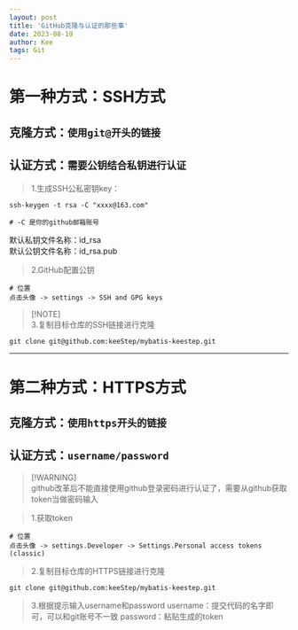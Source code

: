 ```yaml
---
layout: post
title: 'GitHub克隆与认证的那些事'
date: 2023-08-19
author: Kee
tags: Git
---
```


# 第一种方式：SSH方式
## 克隆方式：`使用git@开头的链接`
## 认证方式：`需要公钥结合私钥进行认证`

> 1.生成SSH公私密钥key：
``` shell
ssh-keygen -t rsa -C "xxxx@163.com"

# -C 是你的github邮箱账号
```
 默认私钥文件名称：id_rsa </br>
 默认公钥文件名称：id_rsa.pub

> 2.GitHub配置公钥
``` shell
# 位置
点击头像 -> settings -> SSH and GPG keys
```
> [!NOTE]\
> 3.复制目标仓库的SSH链接进行克隆
``` shell
git clone git@github.com:keeStep/mybatis-keestep.git
```
---

# 第二种方式：HTTPS方式
## 克隆方式：`使用https开头的链接`
## 认证方式：`username/password`

> [!WARNING]\
> github改革后不能直接使用github登录密码进行认证了，需要从github获取token当做密码输入

> 1.获取token
``` shell
# 位置
点击头像 -> settings.Developer -> Settings.Personal access tokens (classic) 
```

> 2.复制目标仓库的HTTPS链接进行克隆
``` shell
git clone git@github.com:keeStep/mybatis-keestep.git
```

> 3.根据提示输入username和password
username：提交代码的名字即可，可以和git账号不一致
password：粘贴生成的token